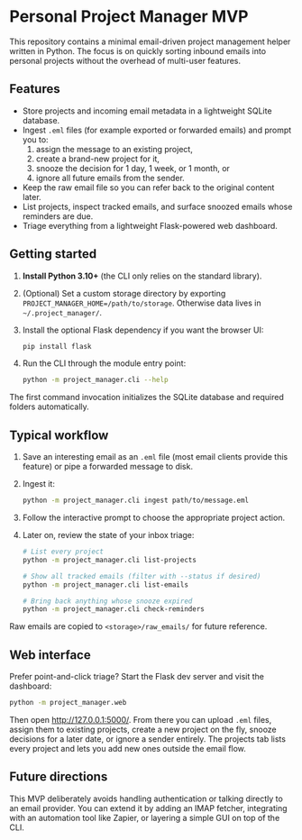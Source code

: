 # Personal Project Manager MVP

This repository contains a minimal email-driven project management helper written in Python. The focus is on quickly sorting inbound emails into personal projects without the overhead of multi-user features.

## Features

- Store projects and incoming email metadata in a lightweight SQLite database.
- Ingest `.eml` files (for example exported or forwarded emails) and prompt you to:
  1. assign the message to an existing project,
  2. create a brand-new project for it,
  3. snooze the decision for 1 day, 1 week, or 1 month, or
  4. ignore all future emails from the sender.
- Keep the raw email file so you can refer back to the original content later.
- List projects, inspect tracked emails, and surface snoozed emails whose reminders are due.
- Triage everything from a lightweight Flask-powered web dashboard.

## Getting started

1. **Install Python 3.10+** (the CLI only relies on the standard library).
2. (Optional) Set a custom storage directory by exporting `PROJECT_MANAGER_HOME=/path/to/storage`. Otherwise data lives in `~/.project_manager/`.
3. Install the optional Flask dependency if you want the browser UI:

   ```bash
   pip install flask
   ```

4. Run the CLI through the module entry point:

   ```bash
   python -m project_manager.cli --help
   ```

The first command invocation initializes the SQLite database and required folders automatically.

## Typical workflow

1. Save an interesting email as an `.eml` file (most email clients provide this feature) or pipe a forwarded message to disk.
2. Ingest it:

   ```bash
   python -m project_manager.cli ingest path/to/message.eml
   ```

3. Follow the interactive prompt to choose the appropriate project action.
4. Later on, review the state of your inbox triage:

   ```bash
   # List every project
   python -m project_manager.cli list-projects

   # Show all tracked emails (filter with --status if desired)
   python -m project_manager.cli list-emails

   # Bring back anything whose snooze expired
   python -m project_manager.cli check-reminders
   ```

Raw emails are copied to `<storage>/raw_emails/` for future reference.

## Web interface

Prefer point-and-click triage? Start the Flask dev server and visit the dashboard:

```bash
python -m project_manager.web
```

Then open <http://127.0.0.1:5000/>. From there you can upload `.eml` files, assign them to existing projects, create a new project on the fly, snooze decisions for a later date, or ignore a sender entirely. The projects tab lists every project and lets you add new ones outside the email flow.

## Future directions

This MVP deliberately avoids handling authentication or talking directly to an email provider. You can extend it by adding an IMAP fetcher, integrating with an automation tool like Zapier, or layering a simple GUI on top of the CLI.
